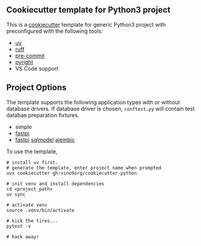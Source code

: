 ## Cookiecutter template for Python3 project

This is a [cookiecutter](https://www.cookiecutter.io/) template for generic Python3 project with preconfigured with the following tools:

* [uv](https://docs.astral.sh/uv/)
* [ruff](https://docs.astral.sh/ruff/)
* [pre-commit](https://pre-commit.com/)
* [pyright](https://github.com/microsoft/pyright)
* VS Code support

## Project Options
The template supports the following application types with or without database drivers. If database driver is chosen, ```conftest.py``` will contain test databae preparation fixtures.

* simple
* [fastpi](https://fastapi.tiangolo.com/)
* [fastpi](https://fastapi.tiangolo.com/) [sqlmodel](https://sqlmodel.tiangolo.com/) [alembic](https://alembic.sqlalchemy.org/en/latest/)


To use the template,

```
# install uv first.
# generate the template, enter project name when prompted
uvx cookiecutter gh:vino9org/cookiecutter-python

# init venv and install dependencies
cd <project_path>
uv sync

# activate venv
source .venv/bin/activate

# kick the tires...
pytest -v

# hack away!

```
